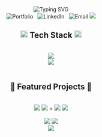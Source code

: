 <div align="center">
  <img src="https://readme-typing-svg.demolab.com?font=Fira+Code&size=32&duration=2800&pause=2000&color=2E8BC0&center=true&vCenter=true&width=940&lines=Hey%2C+I'm+Eric+Capiz+%F0%9F%91%8B;Full+Stack+Developer+%F0%9F%9A%80;Building+Digital+Solutions+That+Matter+%F0%9F%8C%9F" alt="Typing SVG" />
  
  <br/>
  
  <a href="https://www.ericcapiz.com" style="text-decoration: none;">
    <img src="https://img.shields.io/badge/-Portfolio%20Website-2E8BC0?style=for-the-badge&logo=google-chrome&logoColor=white" alt="Portfolio" />
  </a>
  &nbsp;
  <a href="https://www.linkedin.com/in/eric-capiz" style="text-decoration: none;">
    <img src="https://img.shields.io/badge/-LinkedIn-2E8BC0?style=for-the-badge&logo=linkedin&logoColor=white" alt="LinkedIn" />
  </a>
  &nbsp;
  <a href="mailto:ericcapiz@gmail.com" style="text-decoration: none;">
    <img src="https://img.shields.io/badge/-Email-2E8BC0?style=for-the-badge&logo=gmail&logoColor=white" alt="Email" />
  </a>
  
  <img src="https://user-images.githubusercontent.com/73097560/115834477-dbab4500-a447-11eb-908a-139a6edaec5c.gif">
</div>

<h2 align="center">
  <img src="https://media2.giphy.com/media/QssGEmpkyEOhBCb7e1/giphy.gif?cid=ecf05e47a0n3gi1bfqntqmob8g9aid1oyj2wr3ds3mg700bl&rid=giphy.gif" width="20px"> 
  Tech Stack
  <img src="https://media2.giphy.com/media/QssGEmpkyEOhBCb7e1/giphy.gif?cid=ecf05e47a0n3gi1bfqntqmob8g9aid1oyj2wr3ds3mg700bl&rid=giphy.gif" width="20px">
</h2>
<br/>

<div align="center">
    <img src="https://skillicons.dev/icons?i=react,typescript,javascript,nodejs,mongodb,express" /><br>
    <img src="https://skillicons.dev/icons?i=threejs,scss,html,css,git,vscode" />
</div>

<br/>

<h2 align="center">🚀 Featured Projects 🚀</h2>
<br/>

<div align="center">
  <a href="https://github.com/ericcapiz/lost-and-found" style="text-decoration: none;">
    <img src="https://github-readme-stats.vercel.app/api/pin/?username=ericcapiz&repo=lost-and-found&theme=github_dark&bg_color=0d1117&title_color=2E8BC0&hide_border=true&icon_color=2E8BC0&description=true" />
  </a>
<a href="https://github.com/ericcapiz/card-vault" style="text-decoration: none;">
    <img src="https://github-readme-stats.vercel.app/api/pin/?username=ericcapiz&repo=card-vault&theme=github_dark&bg_color=0d1117&title_color=2E8BC0&hide_border=true&icon_color=2E8BC0&description=true&show_owner=true" />
</a>>
  <a href="https://github.com/ericcapiz/zeta-movies" style="text-decoration: none;">
    <img src="https://github-readme-stats.vercel.app/api/pin/?username=ericcapiz&repo=zeta-movies&theme=github_dark&bg_color=0d1117&title_color=2E8BC0&hide_border=true&icon_color=2E8BC0&description=true" />
  </a>
  <a href="https://github.com/ericcapiz/nandos_cakes" style="text-decoration: none;">
    <img src="https://github-readme-stats.vercel.app/api/pin/?username=ericcapiz&repo=nandos_cakes&theme=github_dark&bg_color=0d1117&title_color=2E8BC0&hide_border=true&icon_color=2E8BC0&description=true" />
  </a>
</div>

<br/>

<div align="center">
  <a href="https://www.ericcapiz.com" style="text-decoration: none;">
    <img src="https://img.shields.io/badge/Portfolio-ericcapiz.com-2E8BC0?style=for-the-badge&logo=google-chrome&logoColor=white" />
  </a>
  <a href="https://www.linkedin.com/in/eric-capiz" style="text-decoration: none;">
    <img src="https://img.shields.io/badge/LinkedIn-Eric_Capiz-2E8BC0?style=for-the-badge&logo=linkedin&logoColor=white" />
  </a>
</div>

<div align="center">
  <img src="https://komarev.com/ghpvc/?username=ericcapiz&color=2E8BC0&style=for-the-badge" />
</div>
